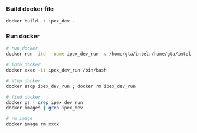 ### Build docker file

```bash
docker build -t ipex_dev .
```

### Run docker

```bash
# run docker
docker run -itd --name ipex_dev_run -v /home/gta/intel:/home/gta/intel ipex_dev

# into docker
docker exec -it ipex_dev_run /bin/bash

# stop docker
docker stop ipex_dev_run ; docker rm ipex_dev_run

# find docker
docker ps | grep ipex_dev_run
docker images | grep ipex_dev

# rm image
docker image rm xxxx
```
